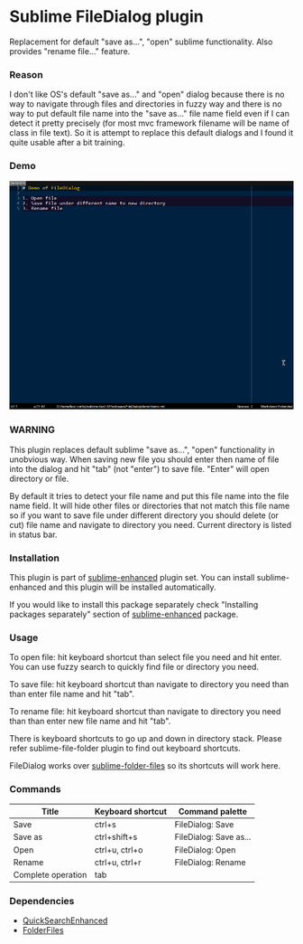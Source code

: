 # Sublime FileDialog plugin

Replacement for default "save as...", "open" sublime functionality. Also
provides "rename file..." feature.


### Reason

I don't like OS's default "save as..." and "open" dialog because there is no way
to navigate through files and directories in fuzzy way and there is no way to
put default file name into the "save as..." file name field even if I can detect
it pretty precisely (for most mvc framework filename will be name of class in
file text). So it is attempt to replace this default dialogs and I found it
quite usable after a bit training.

### Demo

![Demo](https://github.com/shagabutdinov/sublime-enhanced-demos/raw/master/file_dialog.gif "Demo")


### WARNING

This plugin replaces default sublime "save as...", "open" functionality in
unobvious way. When saving new file you should enter then name of file into the
dialog and hit "tab" (not "enter") to save file. "Enter" will open directory or
file.

By default it tries to detect your file name and put this file name into the
file name field. It will hide other files or directories that not match this
file name so if you want to save file under different directory you should
delete (or cut) file name and navigate to directory you need. Current directory
is listed in status bar.


### Installation

This plugin is part of [sublime-enhanced](http://github.com/shagabutdinov/sublime-enhanced)
plugin set. You can install sublime-enhanced and this plugin will be installed
automatically.

If you would like to install this package separately check "Installing packages
separately" section of [sublime-enhanced](http://github.com/shagabutdinov/sublime-enhanced)
package.


### Usage

To open file: hit keyboard shortcut than select file you need and hit enter. You
can use fuzzy search to quickly find file or directory you need.

To save file: hit keyboard shortcut than navigate to directory you need than
than enter file name and hit "tab".

To rename file: hit keyboard shortcut than navigate to directory you need than
than enter new file name and hit "tab".

There is keyboard shortcuts to go up and down in directory stack. Please refer
sublime-file-folder plugin to find out keyboard shortcuts.

FileDialog works over [sublime-folder-files](http://github.com/shagabutdinov/sublime-folder-files)
so its shortcuts will work here.

### Commands

| Title                          | Keyboard shortcut | Command palette        |
|--------------------------------|-------------------|------------------------|
| Save                           | ctrl+s            | FileDialog: Save       |
| Save as                        | ctrl+shift+s      | FileDialog: Save as... |
| Open                           | ctrl+u, ctrl+o    | FileDialog: Open       |
| Rename                         | ctrl+u, ctrl+r    | FileDialog: Rename     |
| Complete operation             | tab               |                        |


### Dependencies

* [QuickSearchEnhanced](https://github.com/shagabutdinov/sublime-quick-search-enhanced)
* [FolderFiles](https://github.com/shagabutdinov/sublime-folder-files)